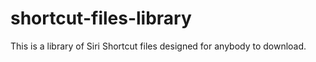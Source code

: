 # shortcut-files-library
This is a library of Siri Shortcut files designed for anybody to download.
